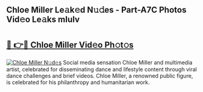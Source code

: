 ## Chloe Miller Le𝚊k𝚎d N𝚞𝚍es - Part-A7C Photos Vid𝚎o Le𝚊ks mIuIv

# <h2><a href="http://fbbke63.evod.top/?m=Chloe+Miller">🔗 👉🔴 Chloe Miller Vid𝚎o Ph𝚘t𝚘s</a></h2>

[![Chloe Miller N𝚞d𝚎s](https://i.imgur.com/8V9OHl7.gif)](http://fbbke63.evod.top/?m=Chloe+Miller)
Social media sensation Chloe Miller and multimedia artist, celebrated for disseminating dance and lifestyle content through viral dance challenges and brief videos. Chloe Miller, a renowned public figure, is celebrated for his philanthropy and humanitarian work. 

